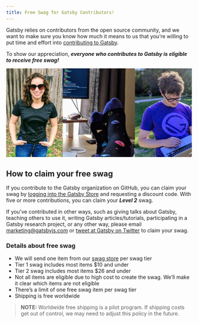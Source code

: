 ```yaml
---
title: Free Swag for Gatsby Contributors!
---
```


Gatsby relies on contributors from the open source community, and we want to make sure you know how much it means to us that you’re willing to put time and effort into [contributing to Gatsby](/contributing/how-to-contribute/).

To show our appreciation, _**everyone who contributes to Gatsby is eligible to receive free swag!**_

![Gatsby contributors wearing swag.](./images/gatsby-swag.jpg)

## How to claim your free swag

If you contribute to the Gatsby organization on GitHub, you can claim your swag by [logging into the Gatsby Store](https://store.gatsbyjs.org/) and requesting a discount code. With five or more contributions, you can claim your _**Level 2**_ swag.

If you’ve contributed in other ways, such as giving talks about Gatsby, teaching others to use it, writing Gatsby articles/tutorials, participating in a Gatsby research project, or any other way, please email [marketing@gatsbyjs.com](mailto:marketing@gatsbyjs.com) or [tweet at Gatsby on Twitter](https://twitter.com/gatsbyjs) to claim your swag.

### Details about free swag

- We will send one item from our [swag store](https://store.gatsbyjs.org/) per swag tier
- Tier 1 swag includes most items \$10 and under
- Tier 2 swag includes most items \$26 and under
- Not all items are eligible due to high cost to create the swag. We’ll make it clear which items are not eligible
- There’s a limit of one free swag item per swag tier
- Shipping is free worldwide

> **NOTE:** Worldwide free shipping is a pilot program. If shipping costs get out of control, we may need to adjust this policy in the future.

